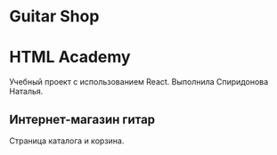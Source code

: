 # Guitar Shop

# HTML Academy
Учебный проект с использованием React.
Выполнила Спиридонова Наталья.

## Интернет-магазин гитар

Страница каталога и корзина.
